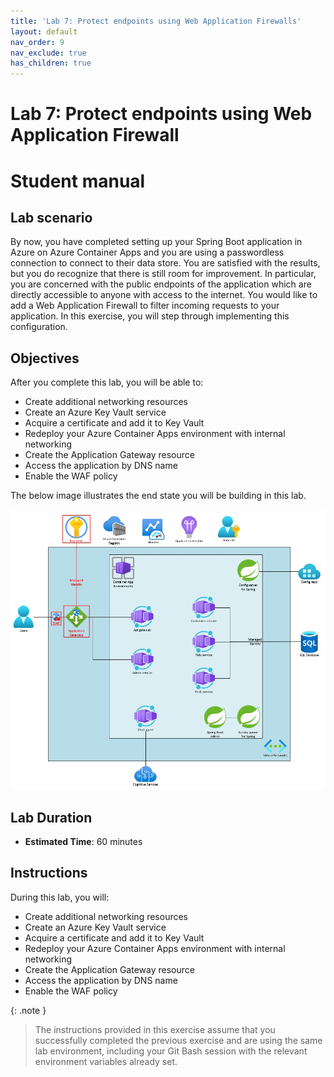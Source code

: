 ```yaml
---
title: 'Lab 7: Protect endpoints using Web Application Firewalls'
layout: default
nav_order: 9
nav_exclude: true
has_children: true
---
```


# Lab 7: Protect endpoints using Web Application Firewall

# Student manual

## Lab scenario

By now, you have completed setting up your Spring Boot application in Azure on Azure Container Apps and you are using a passwordless connection to connect to their data store. You are satisfied with the results, but you do recognize that there is still room for improvement. In particular, you are concerned with the public endpoints of the application which are directly accessible to anyone with access to the internet. You would like to add a Web Application Firewall to filter incoming requests to your application. In this exercise, you will step through implementing this configuration.

## Objectives

After you complete this lab, you will be able to:

- Create additional networking resources
- Create an Azure Key Vault service
- Acquire a certificate and add it to Key Vault
- Redeploy your Azure Container Apps environment with internal networking
- Create the Application Gateway resource
- Access the application by DNS name
- Enable the WAF policy

The below image illustrates the end state you will be building in this lab.

![lab 7 overview](../../images/acalab7.png)

## Lab Duration

- **Estimated Time**: 60 minutes

## Instructions

During this lab, you will:

- Create additional networking resources
- Create an Azure Key Vault service
- Acquire a certificate and add it to Key Vault
- Redeploy your Azure Container Apps environment with internal networking
- Create the Application Gateway resource
- Access the application by DNS name
- Enable the WAF policy

{: .note }
> The instructions provided in this exercise assume that you successfully completed the previous exercise and are using the same lab environment, including your Git Bash session with the relevant environment variables already set.
